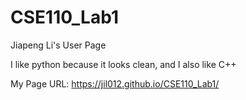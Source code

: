 # CSE110_Lab1
Jiapeng Li's User Page

I like python because it looks clean, and I also like C++

My Page URL: https://jil012.github.io/CSE110_Lab1/